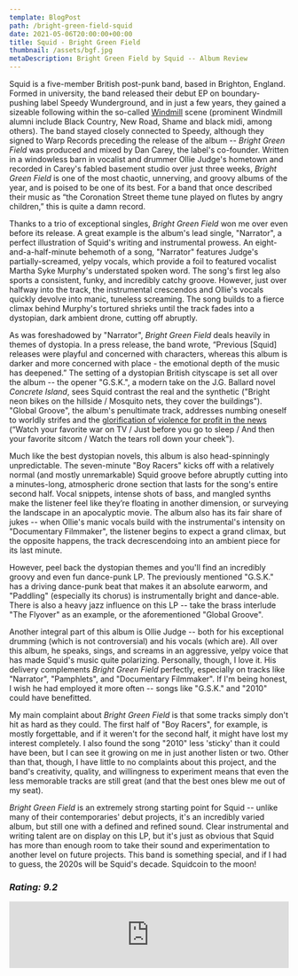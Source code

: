 ```yaml
---
template: BlogPost
path: /bright-green-field-squid
date: 2021-05-06T20:00:00+00:00
title: Squid - Bright Green Field
thumbnail: /assets/bgf.jpg
metaDescription: Bright Green Field by Squid -- Album Review
---
```


Squid is a five-member British post-punk band, based in Brighton, England. Formed in university, the band released their debut EP on boundary-pushing label Speedy Wunderground, and in just a few years, they gained a sizeable following within the so-called [Windmill](https://en.wikipedia.org/wiki/The_Windmill,_Brixton) scene (prominent Windmill alumni include Black Country, New Road, Shame and black midi, among others). The band stayed closely connected to Speedy, although they signed to Warp Records preceding the release of the album -- *Bright Green Field* was produced and mixed by Dan Carey, the label's co-founder. Written in a windowless barn in vocalist and drummer Ollie Judge's hometown and recorded in Carey's fabled basement studio over just three weeks, *Bright Green Field* is one of the most chaotic, unnerving, and groovy albums of the year, and is poised to be one of its best. For a band that once described their music as “the Coronation Street theme tune played on flutes by angry children,” this is quite a damn record. 
<br/>

Thanks to a trio of exceptional singles, *Bright Green Field* won me over even before its release. A great example is the album's lead single, "Narrator", a perfect illustration of Squid's writing and instrumental prowess. An eight-and-a-half-minute behemoth of a song, "Narrator" features Judge's partially-screamed, yelpy vocals, which provide a foil to featured vocalist Martha Syke Murphy's understated spoken word. The song's first leg also sports a consistent, funky, and incredibly catchy groove. However, just over halfway into the track, the instrumental crescendos and Ollie's vocals quickly devolve into manic, tuneless screaming. The song builds to a fierce climax behind Murphy's tortured shrieks until the track fades into a dystopian, dark ambient drone, cutting off abruptly. 
<br/>

As was foreshadowed by "Narrator", *Bright Green Field* deals heavily in themes of dystopia. In a press release, the band wrote, “Previous [Squid] releases were playful and concerned with characters, whereas this album is darker and more concerned with place - the emotional depth of the music has deepened.” The setting of a dystopian British cityscape is set all over the album -- the opener "G.S.K.", a modern take on the J.G. Ballard novel *Concrete Island*, sees Squid contrast the real and the synthetic ("Bright neon bikes on the hillside / Mosquito nets, they cover the buildings"). "Global Groove", the album's penultimate track, addresses numbing oneself to worldly strifes and the [glorification of violence for profit in the news](https://www.youtube.com/watch?v=cADiZii4X8s) (“Watch your favorite war on TV / Just before you go to sleep / And then your favorite sitcom / Watch the tears roll down your cheek"). 
<br/>

Much like the best dystopian novels, this album is also head-spinningly unpredictable. The seven-minute "Boy Racers" kicks off with a relatively normal (and mostly unremarkable) Squid groove before abruptly cutting into a minutes-long, atmospheric drone section that lasts for the song's entire second half. Vocal snippets, intense shots of bass, and mangled synths make the listener feel like they’re floating in another dimension, or surveying the landscape in an apocalyptic movie. The album also has its fair share of jukes -- when Ollie's manic vocals build with the instrumental's intensity on "Documentary Filmmaker", the listener begins to expect a grand climax, but the opposite happens, the track decrescendoing into an ambient piece for its last minute. 
<br/>

However, peel back the dystopian themes and you'll find an incredibly groovy and even fun dance-punk LP. The previously mentioned "G.S.K." has a driving dance-punk beat that makes it an absolute earworm, and "Paddling" (especially its chorus) is instrumentally bright and dance-able. There is also a heavy jazz influence on this LP -- take the brass interlude "The Flyover" as an example, or the aforementioned "Global Groove". 
<br/>

Another integral part of this album is Ollie Judge -- both for his exceptional drumming (which is not controversial) and his vocals (which are). All over this album, he speaks, sings, and screams in an aggressive, yelpy voice that has made Squid's music quite polarizing. Personally, though, I love it. His delivery complements *Bright Green Field* perfectly, especially on tracks like "Narrator", "Pamphlets", and "Documentary Filmmaker". If I'm being honest, I wish he had employed it more often -- songs like "G.S.K." and "2010" could have benefitted. 
<br/>

My main complaint about *Bright Green Field* is that some tracks simply don't hit as hard as they could. The first half of "Boy Racers", for example, is mostly forgettable, and if it weren't for the second half, it might have lost my interest completely. I also found the song "2010" less 'sticky' than it could have been, but I can  see it growing on me in just another listen or two. Other than that, though, I have little to no complaints about this project, and the band's creativity, quality, and willingness to experiment means that even the less memorable tracks are still great (and that the best ones blew me out of my seat).
<br/>

*Bright Green Field* is an extremely strong starting point for Squid -- unlike many of their contemporaries' debut projects, it's an incredibly varied album, but still one with a defined and refined sound. Clear instrumental and writing talent are on display on this LP, but it's just as obvious that Squid has more than enough room to take their sound and experimentation to another level on future projects. This band is something special, and if I had to guess, the 2020s will be Squid's decade. Squidcoin to the moon!

*<h3> Rating: 9.2 </h3>*

<iframe style="border: 0; width: 100%; height: 120px; margin:auto;" src="https://bandcamp.com/EmbeddedPlayer/album=1351277344/size=large/bgcol=ffffff/linkcol=0687f5/tracklist=false/artwork=small/transparent=true/" seamless><a href="https://squiduk.bandcamp.com/album/bright-green-field">Bright Green Field by Squid</a></iframe>